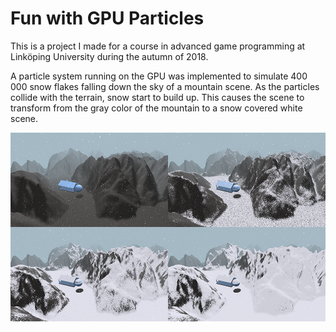 # Fun with GPU Particles

This is a project I made for a course in advanced game programming at Linköping University during the autumn of 2018.

A particle system running on the GPU was implemented to simulate 400 000 snow flakes falling down the sky of a mountain scene. As the particles collide with the terrain, snow start to build up. This causes the scene to transform from the gray color of the mountain to a snow covered white scene.

![alt text](https://raw.githubusercontent.com/jesper-persson/fun-with-gpu-particles/master/result.png)